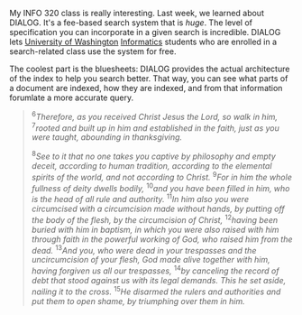 <p>My INFO 320 class is really interesting.  Last week, we learned about DIALOG.  It's a fee-based search system that is <i>huge</i>.  The level of specification you can incorporate in a given search is incredible.  DIALOG lets <a href="http://washington.edu">University of Washington</a> <a href="http://www.ischool.washington.edu/programs/informatics/">Informatics</a> students who are enrolled in a search-related class use the system for free.</p>
<p>The coolest part is the bluesheets: DIALOG provides the actual architecture of the index to help you search better.  That way, you can see what parts of a document are indexed, how they are indexed, and from that information forumlate a more accurate query.</p>
<blockquote><p><sup>6</sup><i>Therefore, as you received Christ Jesus the Lord, so walk in him, </i><sup>7</sup><i>rooted and built up in him and established in the faith, just as you were taught, abounding in thanksgiving.</i></p>
<p><sup>8</sup><i>See to it that no one takes you captive by philosophy and empty deceit, according to human tradition, according to the elemental spirits of the world, and not according to Christ. </i><sup>9</sup><i>For in him the whole fullness of deity dwells bodily, </i><sup>10</sup><i>and you have been filled in him, who is the head of all rule and authority. </i><sup>11</sup><i>In him also you were circumcised with a circumcision made without hands, by putting off the body of the flesh, by the circumcision of Christ, </i><sup>12</sup><i>having been buried with him in baptism, in which you were also raised with him through faith in the powerful working of God, who raised him from the dead. </i><sup>13</sup><i>And you, who were dead in your trespasses and the uncircumcision of your flesh, God made alive together with him, having forgiven us all our trespasses, </i><sup>14</sup><i>by canceling the record of debt that stood against us with its legal demands. This he set aside, nailing it to the cross. </i><sup>15</sup><i>He disarmed the rulers and authorities and put them to open shame, by triumphing over them in him.
</i></p></blockquote>